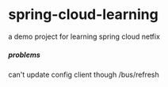 # spring-cloud-learning
a demo project for learning spring cloud netfix

##### problems #####
can't update config client though /bus/refresh